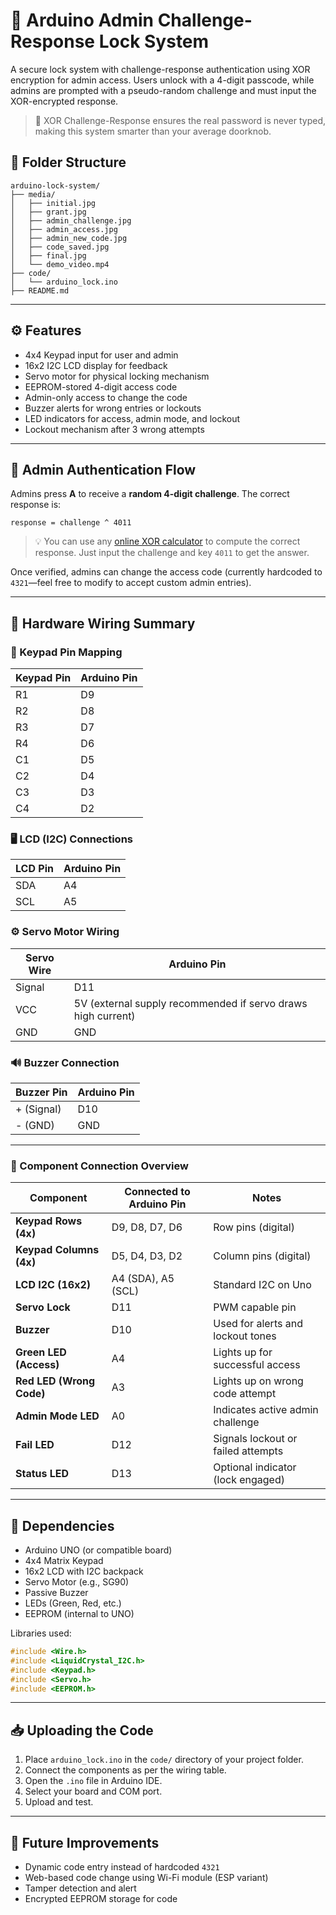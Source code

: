 # 🔐 Arduino Admin Challenge-Response Lock System

A secure lock system with challenge-response authentication using XOR encryption for admin access. Users unlock with a 4-digit passcode, while admins are prompted with a pseudo-random challenge and must input the XOR-encrypted response.

> 🧠 XOR Challenge-Response ensures the real password is never typed, making this system smarter than your average doorknob.

## 📁 Folder Structure

```
arduino-lock-system/
├── media/
│   ├── initial.jpg
│   ├── grant.jpg
│   ├── admin_challenge.jpg
│   ├── admin_access.jpg
│   ├── admin_new_code.jpg
│   ├── code_saved.jpg
│   ├── final.jpg
│   └── demo_video.mp4
├── code/
│   └── arduino_lock.ino
├── README.md
```

---

## ⚙️ Features

- 4x4 Keypad input for user and admin
- 16x2 I2C LCD display for feedback
- Servo motor for physical locking mechanism
- EEPROM-stored 4-digit access code
- Admin-only access to change the code
- Buzzer alerts for wrong entries or lockouts
- LED indicators for access, admin mode, and lockout
- Lockout mechanism after 3 wrong attempts

---

## 🔐 Admin Authentication Flow

Admins press **A** to receive a **random 4-digit challenge**. The correct response is:

```
response = challenge ^ 4011
```

> 💡 You can use any [online XOR calculator](https://xor.pw/) to compute the correct response. Just input the challenge and key `4011` to get the answer.

Once verified, admins can change the access code (currently hardcoded to `4321`—feel free to modify to accept custom admin entries).

---

## 🔌 Hardware Wiring Summary

### 🧾 Keypad Pin Mapping

| Keypad Pin | Arduino Pin |
|------------|-------------|
| R1         | D9          |
| R2         | D8          |
| R3         | D7          |
| R4         | D6          |
| C1         | D5          |
| C2         | D4          |
| C3         | D3          |
| C4         | D2          |

### 🖥️ LCD (I2C) Connections

| LCD Pin | Arduino Pin |
|---------|-------------|
| SDA     | A4          |
| SCL     | A5          |

### ⚙️ Servo Motor Wiring

| Servo Wire | Arduino Pin |
|------------|-------------|
| Signal     | D11         |
| VCC        | 5V (external supply recommended if servo draws high current) |
| GND        | GND         |

### 🔊 Buzzer Connection

| Buzzer Pin | Arduino Pin |
|------------|-------------|
| + (Signal) | D10         |
| - (GND)    | GND         |

---

### 🧩 Component Connection Overview

| **Component**         | **Connected to Arduino Pin** | **Notes**                              |
|-----------------------|------------------------------|----------------------------------------|
| **Keypad Rows (4x)**  | D9, D8, D7, D6               | Row pins (digital)                     |
| **Keypad Columns (4x)**| D5, D4, D3, D2              | Column pins (digital)                  |
| **LCD I2C (16x2)**    | A4 (SDA), A5 (SCL)           | Standard I2C on Uno                    |
| **Servo Lock**        | D11                          | PWM capable pin                        |
| **Buzzer**            | D10                          | Used for alerts and lockout tones      |
| **Green LED (Access)**| A4                           | Lights up for successful access        |
| **Red LED (Wrong Code)**| A3                         | Lights up on wrong code attempt        |
| **Admin Mode LED**    | A0                           | Indicates active admin challenge       |
| **Fail LED**          | D12                          | Signals lockout or failed attempts     |
| **Status LED**        | D13                          | Optional indicator (lock engaged)      |

---

## 🔧 Dependencies

- Arduino UNO (or compatible board)
- 4x4 Matrix Keypad
- 16x2 LCD with I2C backpack
- Servo Motor (e.g., SG90)
- Passive Buzzer
- LEDs (Green, Red, etc.)
- EEPROM (internal to UNO)

Libraries used:

```cpp
#include <Wire.h>
#include <LiquidCrystal_I2C.h>
#include <Keypad.h>
#include <Servo.h>
#include <EEPROM.h>
```

---

## 📥 Uploading the Code

1. Place `arduino_lock.ino` in the `code/` directory of your project folder.
2. Connect the components as per the wiring table.
3. Open the `.ino` file in Arduino IDE.
4. Select your board and COM port.
5. Upload and test.

---

## 🏁 Future Improvements

- Dynamic code entry instead of hardcoded `4321`
- Web-based code change using Wi-Fi module (ESP variant)
- Tamper detection and alert
- Encrypted EEPROM storage for code

